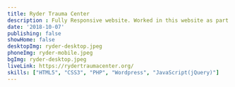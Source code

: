 ```yaml
---
title: Ryder Trauma Center
description : Fully Responsive website. Worked in this website as part of a team.
date: '2018-10-07'
publishing: false
showHome: false
desktopImg: ryder-desktop.jpeg
phoneImg: ryder-mobile.jpeg
bgImg: ryder-desktop.jpeg
liveLink: https://rydertraumacenter.org/
skills: ["HTML5", "CSS3", "PHP", "Wordpress", "JavaScript(jQuery)"]
---
```


